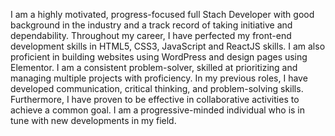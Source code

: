 I am a highly motivated, progress-focused full Stach Developer with good background in the industry and a track record of taking initiative and dependability. Throughout my career, I have perfected my front-end development skills in HTML5, CSS3, JavaScript and ReactJS skills. I am also proficient in building websites using WordPress and design pages using Elementor. I am a consistent problem-solver, skilled at prioritizing and managing multiple projects with proficiency. In my previous roles, I have developed communication, critical thinking, and problem-solving skills. Furthermore, I have proven to be effective in collaborative activities to achieve a common goal. I am a progressive-minded individual who is in tune with new developments in my field. 
